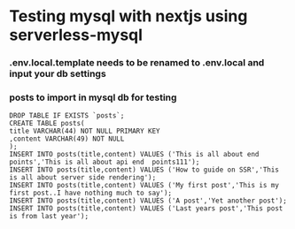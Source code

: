 #  Testing mysql with nextjs using serverless-mysql

###  .env.local.template needs to be renamed to .env.local and input your db settings

###  posts to import in mysql db for testing
    DROP TABLE IF EXISTS `posts`;
    CREATE TABLE posts(
    title VARCHAR(44) NOT NULL PRIMARY KEY
    ,content VARCHAR(49) NOT NULL
    );
    INSERT INTO posts(title,content) VALUES ('This is all about end points','This is all about api end 	points111');
    INSERT INTO posts(title,content) VALUES ('How to guide on SSR','This is all about server side rendering');
    INSERT INTO posts(title,content) VALUES ('My first post','This is my first post..I have nothing much to say');
    INSERT INTO posts(title,content) VALUES ('A post','Yet another post');
    INSERT INTO posts(title,content) VALUES ('Last years post','This post is from last year');


